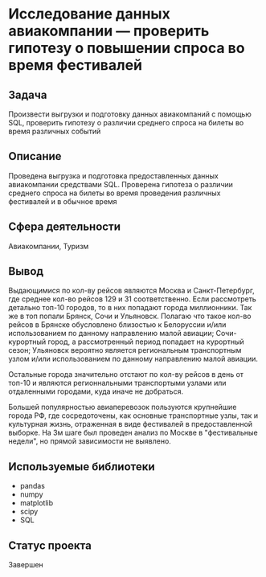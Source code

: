 # Исследование данных авиакомпании — проверить гипотезу о повышении спроса во время фестивалей

## Задача
Произвести выгрузки и подготовку данных авиакомпаний с помощью SQL, проверить гипотезу о различии среднего спроса на билеты во время различных событий


## Описание
Проведена выгрузка и подготовка предоставленных данных авиакомпании средствами SQL. Проверена гипотеза о различии среднего спроса на билеты во время проведения различных фестивалей и в обычное время 

## Сфера деятельности
Авиакомпании, Туризм


## Вывод

Выдающимися по кол-ву рейсов являются Москва и Санкт-Петербург, где среднее кол-во рейсов 129 и 31 соответственно.
Если рассмотреть детально топ-10 городов, то в них попадают города миллионники. Так же в топ попали Брянск, Сочи и Ульяновск.
Полагаю что такое кол-во рейсов в Брянске обусловлено близостью к Белоруссии и/или использованием по данному направлению малой авиации;
Сочи- курортный город, а рассмотренный период попадает на курортный сезон;
Ульяновск вероятно является региональным транспортным узлом и/или использованием по данному направлению малой авиации.


Остальные города значительно отстают по кол-ву рейсов в день от топ-10 и являются регионнальными транспортыми узлами или отдаленными городами, куда иначе не добраться.

Большей популярностью авиаперевозок пользуются крупнейшие города РФ, где сосредоточены, как основные транспортные узлы, так и культурная жизнь, отраженная в виде фестивалей в предоставленной выборке.
На 3м шаге был проведен анализ по Москве в "фестивальные недели", но прямой зависимости не выявлено.

## Используемые библиотеки
- pandas
- numpy
- matplotlib
- scipy
- SQL


## Статус проекта
Завершен
